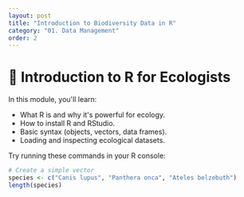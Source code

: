 ```yaml
---
layout: post
title: "Introduction to Biodiversity Data in R"
category: "01. Data Management"
order: 2
---
```


# 🧭 Introduction to R for Ecologists

In this module, you'll learn:

- What R is and why it's powerful for ecology.
- How to install R and RStudio.
- Basic syntax (objects, vectors, data frames).
- Loading and inspecting ecological datasets.

Try running these commands in your R console:

```r
# Create a simple vector
species <- c("Canis lupus", "Panthera onca", "Ateles belzebuth")
length(species)
```
